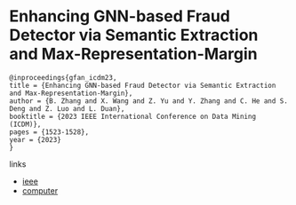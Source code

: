 # Enhancing GNN-based Fraud Detector via Semantic Extraction and Max-Representation-Margin

```
@inproceedings{gfan_icdm23,
title = {Enhancing GNN-based Fraud Detector via Semantic Extraction and Max-Representation-Margin},
author = {B. Zhang and X. Wang and Z. Yu and Y. Zhang and C. He and S. Deng and Z. Luo and L. Duan},
booktitle = {2023 IEEE International Conference on Data Mining (ICDM)},
pages = {1523-1528},
year = {2023}
}
```

links
- [ieee](https://doi.org/10.1109/ICDM58522.2023.00202)
- [computer](https://doi.ieeecomputersociety.org/10.1109/ICDM58522.2023.00202)
